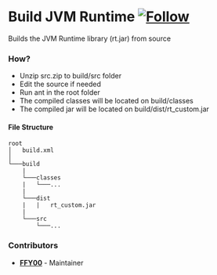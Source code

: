 # Build JVM Runtime [![Follow](https://img.shields.io/twitter/follow/MyClaraOswin.svg)](http://twitter.com/intent/user?screen_name=MyClaraOswin)
Builds the JVM Runtime library (rt.jar) from source

### How?
 - Unzip src.zip to build/src folder
 - Edit the source if needed
 - Run ant in the root folder
 - The compiled classes will be located on build/classes
 - The compiled jar will be located on build/dist/rt_custom.jar

#### File Structure
```
root
│   build.xml  
│
└───build
    |
    └───classes
    |   └───...
    |
    └───dist
    |   |   rt_custom.jar
    |
    └───src
        └───...
```

### Contributors
 - [**FFY00**](http://twitter.com/intent/user?screen_name=MyClaraOswin) - Maintainer
